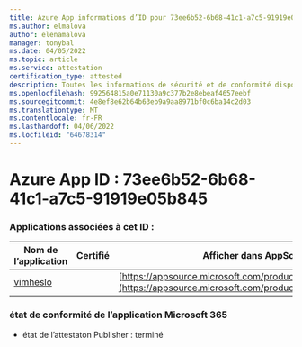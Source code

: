 ```yaml
---
title: Azure App informations d’ID pour 73ee6b52-6b68-41c1-a7c5-91919e05b845
ms.author: elmalova
author: elenamalova
manager: tonybal
ms.date: 04/05/2022
ms.topic: article
ms.service: attestation
certification_type: attested
description: Toutes les informations de sécurité et de conformité disponibles pour 73ee6b52-6b68-41c1-a7c5-91919e05b845.
ms.openlocfilehash: 992564815a0e71130a9c377b2e8ebeaf4657eebf
ms.sourcegitcommit: 4e8ef8e62b64b63eb9a9aa8971bf0c6ba14c2d03
ms.translationtype: MT
ms.contentlocale: fr-FR
ms.lasthandoff: 04/06/2022
ms.locfileid: "64678314"
---
```

# <a name="azure-app-id-73ee6b52-6b68-41c1-a7c5-91919e05b845"></a>Azure App ID : 73ee6b52-6b68-41c1-a7c5-91919e05b845


### <a name="apps-associated-with-this-id"></a>Applications associées à cet ID :
| **Nom de l’application** | **Certifié** | **Afficher dans AppSource** |
|--------------|---------------|-----------------------|
| [vimheslo](../forward/WA200003843.md) |  | [https://appsource.microsoft.com/product/office/WA200003843](https://appsource.microsoft.com/product/office/WA200003843) |

### <a name="microsoft-365-app-compliance-status"></a>état de conformité de l’application Microsoft 365
- état de l’attestaton Publisher : terminé
